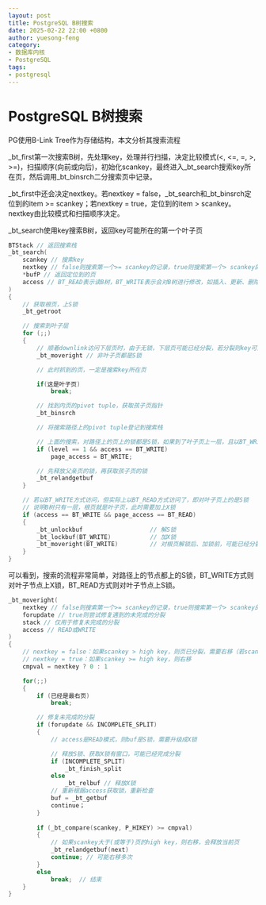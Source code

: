 ```yaml
---
layout: post
title: PostgreSQL B树搜索
date: 2025-02-22 22:00 +0800
author: yuesong-feng
category:
- 数据库内核
- PostgreSQL
tags:
- postgresql
---
```

# PostgreSQL B树搜索

PG使用B-Link Tree作为存储结构，本文分析其搜索流程

_bt_first第一次搜索B树，先处理key，处理并行扫描，决定比较模式(<, <=, =, >, >=)，扫描顺序(向前或向后)，初始化scankey，最终进入_bt_search搜索key所在页，然后调用_bt_binsrch二分搜索页中记录。

_bt_first中还会决定nextkey。若nextkey = false，_bt_search和_bt_binsrch定位到的item >= scankey；若nextkey = true，定位到的item > scankey。nextkey由比较模式和扫描顺序决定。

_bt_search使用key搜索B树，返回key可能所在的第一个叶子页

```c
BTStack // 返回搜索栈
_bt_search(
    scankey // 搜索key
    nextkey // false则搜索第一个>= scankey的记录，true则搜索第一个> scankey的记录
    *bufP // 返回定位到的页
    access // BT_READ表示读B树，BT_WRITE表示会对B树进行修改，如插入、更新、删除等
)
{
    // 获取根页，上S锁
    _bt_getroot

    // 搜索到叶子层
    for (;;)
    {
        // 顺着downlink访问下层页时，由于无锁，下层页可能已经分裂，若分裂则key可能已经不再此页中了，需要右移。WRITE模式，此接口内可能会修复叶子页未完成的分裂，非叶子页的未完成分裂会在_bt_getstackbuf中修复，但在此接口内修复也无妨
        _bt_moveright // 非叶子页都是S锁

        // 此时抓到的页，一定是搜索key所在页

        if(这是叶子页)
            break;

        // 找到内页的pivot tuple，获取孩子页指针
        _bt_binsrch

        // 将搜索路径上的pivot tuple登记到搜索栈

        // 上面的搜索，对路径上的页上的锁都是S锁，如果到了叶子页上一层，且以BT_WRITE访问B树，则对叶子节点上X锁，否则还是S锁
        if (level == 1 && access == BT_WRITE)
            page_access = BT_WRITE;

        // 先释放父亲页的锁，再获取孩子页的锁
        _bt_relandgetbuf
    }

    // 若以BT_WRITE方式访问，但实际上以BT_READ方式访问了，即对叶子页上的是S锁
    // 说明B树只有一层，根页就是叶子页，此时需要加上X锁
    if (access == BT_WRITE && page_access == BT_READ)
    {
        _bt_unlockbuf                   // 解S锁
        _bt_lockbuf(BT_WRITE)           // 加X锁
        _bt_moveright(BT_WRITE)         // 对根页解锁后、加锁前，可能已经分裂，若分裂则需要右移到右兄弟页
    }
}
```

可以看到，搜索的流程非常简单，对路径上的节点都上的S锁，BT_WRITE方式则对叶子节点上X锁，BT_READ方式则对叶子节点上S锁。

```c
_bt_moveright(
    nextkey // false则搜索第一个>= scankey的记录，true则搜索第一个> scankey的记录
    forupdate // true则尝试修复遇到的未完成的分裂
    stack // 仅用于修复未完成的分裂
    access // READ或WRITE
)
{
    // nextkey = false：如果scankey > high key，则页已分裂，需要右移（若scankey等于high key，可能需要右移，需要扫描右页）
    // nextkey = true：如果scankey >= high key，则右移
    cmpval = nextkey ? 0 : 1

    for(;;)
    {
        if (已经是最右页)
            break;

        // 修复未完成的分裂
        if (forupdate && INCOMPLETE_SPLIT)
        {
            // access是READ模式，则buf是S锁，需要升级成X锁

            // 释放S锁、获取X锁有窗口，可能已经完成分裂
            if (INCOMPLETE_SPLIT)
                _bt_finish_split
            else
                _bt_relbuf // 释放X锁
            // 重新根据access获取锁，重新检查
            buf = _bt_getbuf
            continue；
        }
        
        if (_bt_compare(scankey, P_HIKEY) >= cmpval)
        {
            // 如果scankey大于(或等于)页的high key，则右移，会释放当前页
            _bt_relandgetbuf(next)
            continue; // 可能右移多次
        }
        else
            break;  // 结束
    }
}
```